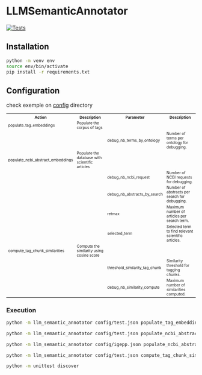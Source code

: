 # LLMSemanticAnnotator

[![Tests](https://github.com/p2m2/encoder-ontology-match-abstract/actions/workflows/ci.yml/badge.svg)](https://github.com/p2m2/encoder-ontology-match-abstract/actions/workflows/ci.yml)

## Installation

```bash
python -m venv env
source env/bin/activate
pip install -r requirements.txt
```

## Configuration

check exemple on [config](./config) directory

<table style="font-size: 10px;">
    <tr>
        <th>Action</th>
        <th>Description</th>
        <th>Parameter</th>
        <th>Description</th>
    </tr>
    <tr>
        <td>populate_tag_embeddings</td>
        <td>Populate the corpus of tags</td>
        <td></td>
        <td></td>
    </tr>
    <tr>
        <td></td>
        <td></td>
        <td>debug_nb_terms_by_ontology</td>
        <td>Number of terms per ontology for debugging.</td>
    </tr>
    <tr>
        <td>populate_ncbi_abstract_embeddings</td>
        <td>Populate the database with scientific articles</td>
        <td></td>
        <td></td>
    </tr>
    <tr>
        <td></td>
        <td></td>
        <td>debug_nb_ncbi_request</td>
        <td>Number of NCBI requests for debugging.</td>
    </tr>
    <tr>
        <td></td>
        <td></td>
        <td>debug_nb_abstracts_by_search</td>
        <td>Number of abstracts per search for debugging.</td>
    </tr>
    <tr>
        <td></td>
        <td></td>
        <td>retmax</td>
        <td>Maximum number of articles per search term.</td>
    </tr>
    <tr>
        <td></td>
        <td></td>
        <td>selected_term</td>
        <td>Selected term to find relevant scientific articles.</td>
    </tr>
    <tr>
        <td>compute_tag_chunk_similarities</td>
        <td>Compute the similarity using cosine score</td>
        <td></td>
        <td></td>
    </tr>
    <tr>
        <td></td>
        <td></td>
        <td>threshold_similarity_tag_chunk</td>
        <td>Similarity threshold for tagging chunks.</td>
    </tr>
    <tr>
        <td></td>
        <td></td>
        <td>debug_nb_similarity_compute</td>
        <td>Maximum number of similarities computed.</td>
    </tr>
</table>

    
    
    



### Execution

```bash
python -m llm_semantic_annotator config/test.json populate_tag_embeddings
```

```bash
python -m llm_semantic_annotator config/test.json populate_ncbi_abstract_embeddings
```
```bash
python -m llm_semantic_annotator config/igepp.json populate_ncbi_abstract_embeddings
```

```bash
python -m llm_semantic_annotator config/test.json compute_tag_chunk_similarities
```

```bash
python -m unittest discover
```

